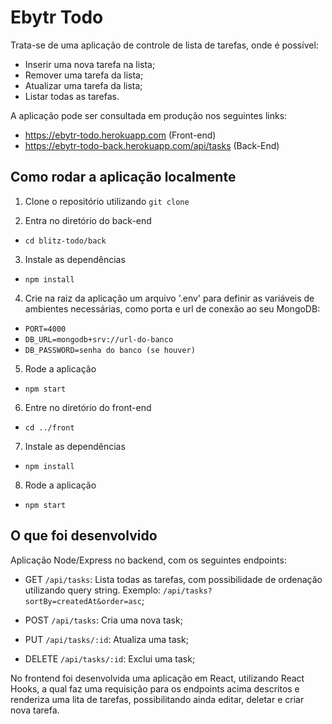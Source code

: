 # Ebytr Todo

Trata-se de uma aplicação de controle de lista de tarefas, onde é possível:

- Inserir uma nova tarefa na lista;
- Remover uma tarefa da lista;
- Atualizar uma tarefa da lista;
- Listar todas as tarefas.

A aplicação pode ser consultada em produção nos seguintes links:
- https://ebytr-todo.herokuapp.com (Front-end)
- https://ebytr-todo-back.herokuapp.com/api/tasks (Back-End)

## Como rodar a aplicação localmente

1. Clone o repositório utilizando `git clone`

2. Entra no diretório do back-end
- `cd blitz-todo/back`

3. Instale as dependências
- `npm install`

4. Crie na raiz da aplicação um arquivo '.env' para definir as variáveis de ambientes necessárias, como porta e url de conexão ao seu MongoDB:
- `PORT=4000`
- `DB_URL=mongodb+srv://url-do-banco`
- `DB_PASSWORD=senha do banco (se houver)`

5. Rode a aplicação
- `npm start`

6. Entre no diretório do front-end
- `cd ../front`

7. Instale as dependências
- `npm install`

8. Rode a aplicação
- `npm start`

## O que foi desenvolvido
Aplicação Node/Express no backend, com os seguintes endpoints:

- GET `/api/tasks`: Lista todas as tarefas, com possibilidade de ordenação utilizando query string. Exemplo: `/api/tasks?sortBy=createdAt&order=asc`;

- POST `/api/tasks`: Cria uma nova task;

- PUT `/api/tasks/:id`: Atualiza uma task;

- DELETE `/api/tasks/:id`: Exclui uma task;

No frontend foi desenvolvida uma aplicação em React, utilizando React Hooks, a qual faz uma requisição para os endpoints acima descritos e renderiza uma lita de tarefas, possibilitando ainda editar, deletar e criar nova tarefa.